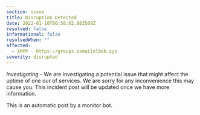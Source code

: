```yaml
---
section: issue
title: Disruption Detected
date: 2022-01-10T00:58:02.803569Z
resolved: false
informational: false
resolvedWhen: ""
affected:
  - XMPP - https://groups.esmailelbob.xyz
severity: disrupted
---
```

*Investigating* - We are investigating a potential issue that might affect the uptime of one our of services. We are sorry for any inconvenience this may cause you. This incident post will be updated once we have more information.

This is an automatic post by a monitor bot.
        